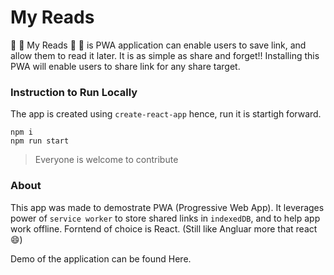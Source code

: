 # My Reads

:notebook: :green_book: My Reads :blue_book: :orange_book:
is PWA application can enable users to save link, and allow them to read it later. It is as simple as share and forget!!
Installing this PWA will enable users to share link for any share target. 

### Instruction to Run Locally

The app is created using `create-react-app` hence, run it is startigh forward.

```
npm i
npm run start
```

> Everyone is welcome to contribute

### About

This app was made to demostrate PWA (Progressive Web App).
It leverages power of `service worker` to store shared links in `indexedDB`, and to help app work offline.
Forntend of choice is React. (Still like Angluar more that react :smile:)

Demo of the application can be found Here.
